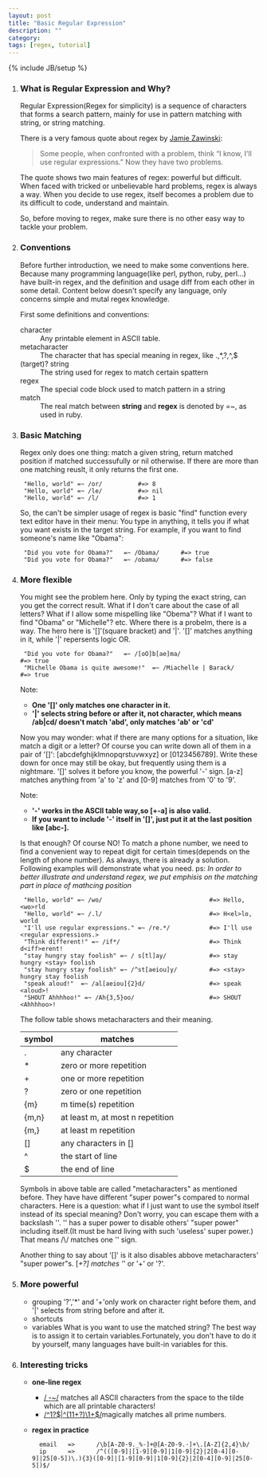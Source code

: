 ```yaml
---
layout: post
title: "Basic Regular Expression"
description: ""
category: 
tags: [regex, tutorial]
---
```

{% include JB/setup %}


1. ### What is Regular Expression and Why? 
    Regular Expression(Regex for simplicity) is a sequence of characters that forms a search pattern, mainly for use in pattern matching with string, or string matching.
    
    There is a very famous quote about regex by [Jamie Zawinski](http://www.jwz.org/):
    > Some people, when confronted with a problem, 
    > think “I know, I'll use regular expressions.”
    > Now they have two problems.
    
    The quote shows two main features of regex: powerful but difficult. When faced with tricked or unbelievable hard problems, regex is always a way. When you decide to use regex, itself becomes a problem due to its difficult to code, understand and maintain.
    
    So, before moving to regex, make sure there is no other easy way to tackle your problem. 

2. ### Conventions
    Before further introduction, we need to make some conventions here. Because many programming language(like perl, python, ruby, perl...) have built-in regex, and the definition and usage diff from each other in some detail. Content below doesn't specify any language, only concerns simple and mutal regex knowledge.

    
    First some definitions and conventions:
    <dl>
    <dt>character</dt>
    <dd>Any printable element in ASCII table.</dd>
    
    <dt>metacharacter</dt>
    <dd>The character that has special meaning in regex, like .,*,?,^,$</dd>
    
    <dt>(target)? string</dt>
    <dd>The string used for regex to match certain spattern</dd>
    
    <dt>regex</dt>
    <dd>The special code block used to match pattern in a string</dd>
    
    <dt>match</dt>
    <dd>The real match between <strong>string</strong> and <strong>regex</strong> is denoted by =~, as used in ruby.</dd>
    </dl>


3. ### Basic Matching
    Regex only does one thing: match a given string, return matched position if matched successufully or nil otherwise. If there are more than one matching reuslt, it only returns the first one.
    
    	"Hello, world" =~ /or/			#=> 8  
    	"Hello, world" =~ /le/   		#=> nil
    	"Hello, world" =~ /l/			#=> 1
    
    So, the can't be simpler usage of regex is basic "find" function every text editor have in their menu: You type in anything, 
    it tells you if what you want exists in the target string. For example, if you want to find someone's name like "Obama":
    
        "Did you vote for Obama?"   =~ /Obama/      #=> true
        "Did you vote for Obama?"   =~ /obama/      #=> false

4. ### More flexible
    You might see the problem here. Only by typing the exact string, can you get the correct result. What if I don't care about the case of 
    all letters? What if I allow some mispelling like "Obema"? What if I want to find "Obama" or "Michelle"? etc.
    Where there is a probelm, there is a way. The hero here is '[]'(square bracket) and '|'. '[]' matches anything in it, while '|' repersents logic
    OR.
    
        "Did you vote for Obama?"   =~ /[oO]b[ae]ma/                    #=> true
        "Michelle Obama is quite awesome!"  =~ /Miachelle | Barack/     #=> true
    
    Note:
    * __One '[]' only matches one character in it.__
    * __'|' selects string before or after it, not character, which means /ab|cd/ doesn't match 'abd', only matches 'ab' or 'cd'__

        
    Now you may wonder: what if there are many options for a situation, like match a digit or a letter? Of course you can write down 
    all of them in a pair of '[]': [abcdefghijklmnopqrstuvwxyz] or [0123456789]. Write these down for once may still be okay, but frequently using them 
    is a nightmare. '[]' solves it before you know, the powerful '-' sign. [a-z] matches anything from 'a' to 'z' and [0-9] matches from '0' to '9'.
        
    Note:  
    * __'-' works in the ASCII table way,so [+-a] is also valid.__
    * __If you want to include '-' itself in '[]', just put it at the last position like [abc-].__ 
    
    Is that enough? Of course NO! To match a phone number, we need to find a convenient way to repeat digit for certain times(depends on the length of phone number).
    As always, there is already a solution. Following examples will demonstrate what you need.
    ps: _In order to better illustrate and understand regex, we put emphisis on the matching part in place of mathcing position_  
    
    	"Hello, world" =~ /wo/								#=> Hello, <wo>rld
    	"Hello, world" =~ /.l/								#=> H<el>lo, world
    	"I'll use regular expressions." =~ /re.*/			#=> I'll use <regular expressions.>
    	"Think different!" =~ /if*/							#=> Think d<iff>erent!
    	"stay hungry stay foolish" =~ / s[tl]ay/			#=> stay hungry <stay> foolish 
    	"stay hungry stay foolish" =~ /^st[aeiou]y/			#=> <stay> hungry stay foolish
    	"speak aloud!"  =~ /al[aeiou]{2}d/                  #=> speak <aloud>!
    	"SHOUT Ahhhhoo!" =~ /Ah{3,5}oo/                     #=> SHOUT <Ahhhhoo>!
    	

    The follow table shows metacharacters and their meaning.
    
    | symbol	| matches                          |
    |-----------|----------------------------------|
    | .	        | any character                    |
    | *	        | zero or more repetition          | 
    | +         | one or more repetition           | 
    | ?	        | zero or one repetition           |
    | {m}       | m time(s) repetition             |
    | {m,n}	    | at least m, at most n repetition |
    | {m,}      | at least m repetition            |
    | []	    | any characters in []             |
    | ^         | the start of line                |
    | $         | the end of line                  |

    Symbols in above table are called "metacharacters"  as mentioned before. They have have different
    "super power"s compared to normal characters. Here is a question: what if I just want to use the symbol itself
    instead of its special meaning? Don't worry, you can escape them with a backslash '\'. '\' has a super power to 
    disable others' "super power" including itself.(It must be hard living with such 'useless' super power.)
    That means /\\/ matches one '\' sign.

    Another thing to say about '[]' is it also disables abbove metacharacters' "super power"s. 
    [*+?] matches '*' or '+' or '?'. 
 

5. ###  More powerful
    * grouping
    '?','*' and '+'only work on character right before them, and '|' selects from string before and after it.
    * shortcuts
    * variables
    	What is you want to use the matched string? The best way is to assign it to certain variables.Fortunately, you don't have to do it by yourself, many languages have built-in variables for this.  
    	

6. ### Interesting tricks
    * __one-line regex__
    	- [/ -~/](http://www.catonmat.net/blog/my-favorite-regex/)  matches all ASCII characters from the space to the tilde which are all printable characters!
    	- [/\^1?$|^(11+?)\1+$/](http://coolshell.cn/articles/2704.html)magically matches all prime numbers.
    * __regex in practice__
      
    		email   =>		/\b[A-Z0-9._%-]+@[A-Z0-9.-]+\.[A-Z]{2,4}\b/
    		ip		=>		/^(([0-9]|[1-9][0-9]|1[0-9]{2}|2[0-4][0-9]|25[0-5])\.){3}([0-9]|[1-9][0-9]|1[0-9]{2}|2[0-4][0-9]|25[0-5])$/
